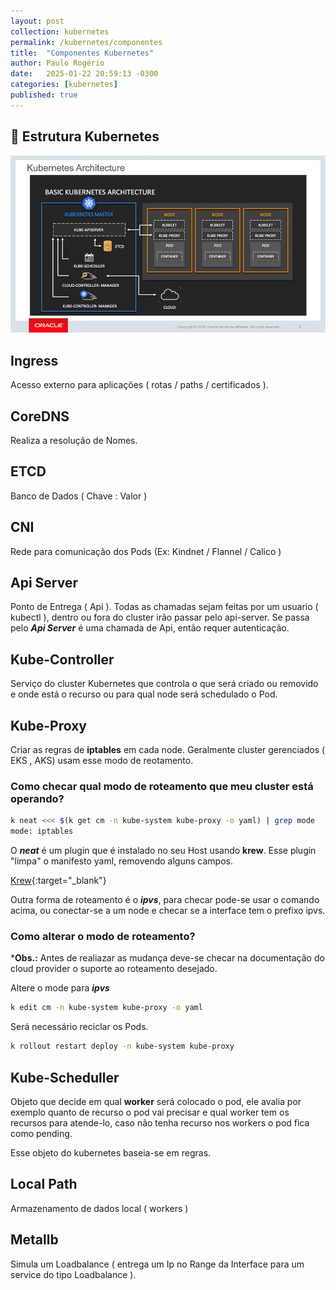 ```yaml
---
layout: post
collection: kubernetes
permalink: /kubernetes/componentes
title:  "Componentes Kubernetes"
author: Paulo Rogério
date:   2025-01-22 20:59:13 -0300
categories: [kubernetes]
published: true
---
```


## 🚀 Estrutura Kubernetes

![alt text](/images/kubernetes/componentes/estrutura-kubernetes.png)

## Ingress
Acesso externo para aplicações ( rotas / paths / certificados ).

## CoreDNS
Realiza a resolução de Nomes.

## ETCD
Banco de Dados ( Chave : Valor )

## CNI  
Rede para comunicação dos Pods (Ex: Kindnet / Flannel / Calico )

## Api Server
Ponto de Entrega ( Api ). Todas as chamadas sejam feitas por um usuario ( kubectl ), dentro ou fora do cluster irão passar pelo api-server. Se passa pelo ***Api Server*** é uma chamada de Api, então requer autenticação.

## Kube-Controller
Serviço do cluster Kubernetes que controla o que será criado ou removido e onde está o recurso ou para qual node será schedulado o Pod.

## Kube-Proxy
Criar as regras de **iptables** em cada node. Geralmente cluster gerenciados ( EKS , AKS) usam esse modo de reotamento.

### Como checar qual modo de roteamento que meu cluster está operando?

```bash
k neat <<< $(k get cm -n kube-system kube-proxy -o yaml) | grep mode
mode: iptables
```

O ***neat*** é um plugin que é instalado no seu Host usando **krew**. Esse plugin "limpa" o manifesto yaml, removendo alguns campos.

[Krew](https://krew.sigs.k8s.io/){:target="_blank"}

Outra forma de roteamento é o ***ipvs***, para checar pode-se usar o comando acima, ou conectar-se a um node e checar se a interface tem o prefixo ipvs.

### Como alterar o modo de roteamento?

***Obs.:** Antes de realiazar as mudança deve-se checar na documentação do cloud provider o suporte ao roteamento desejado.

Altere o mode para ***ipvs***

```bash
k edit cm -n kube-system kube-proxy -o yaml
```

Será necessário reciclar os Pods.

```bash
k rollout restart deploy -n kube-system kube-proxy
```

## Kube-Scheduller
Objeto que decide em qual **worker** será colocado o pod, ele avalia por exemplo quanto de recurso o pod vai precisar
e qual worker tem os recursos para atende-lo, caso não tenha recurso nos workers o pod fica como pending.

Esse objeto do kubernetes baseia-se em regras.

## Local Path
Armazenamento de dados local ( workers )

## Metallb
Simula um Loadbalance ( entrega um Ip no Range da Interface para um service do tipo Loadbalance ).